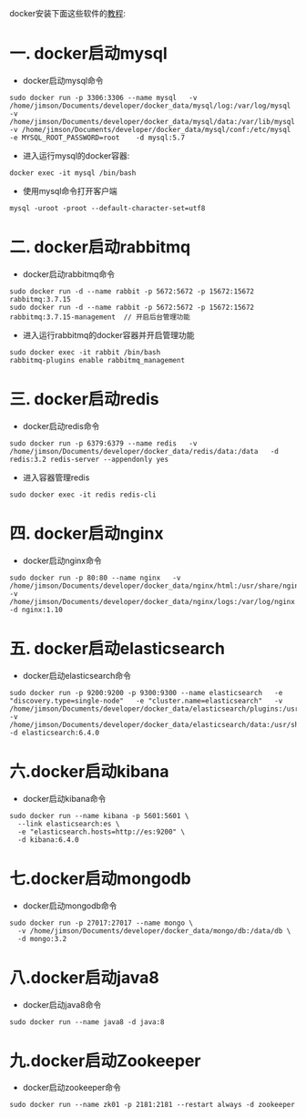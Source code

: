 docker安装下面这些软件的[教程](https://github.com/macrozheng/mall-learning/blob/master/docs/deploy/mall_deploy_docker.md):

# 一. docker启动mysql

+ docker启动mysql命令

```shell
sudo docker run -p 3306:3306 --name mysql   -v /home/jimson/Documents/developer/docker_data/mysql/log:/var/log/mysql   -v /home/jimson/Documents/developer/docker_data/mysql/data:/var/lib/mysql   -v /home/jimson/Documents/developer/docker_data/mysql/conf:/etc/mysql   -e MYSQL_ROOT_PASSWORD=root    -d mysql:5.7
```

+ 进入运行mysql的docker容器:

```shell
docker exec -it mysql /bin/bash
```

+ 使用mysql命令打开客户端

```shell
mysql -uroot -proot --default-character-set=utf8
```

# 二. docker启动rabbitmq

+ docker启动rabbitmq命令

```shell
sudo docker run -d --name rabbit -p 5672:5672 -p 15672:15672 rabbitmq:3.7.15
sudo docker run -d --name rabbit -p 5672:5672 -p 15672:15672 rabbitmq:3.7.15-management  // 开启后台管理功能
```

+ 进入运行rabbitmq的docker容器并开启管理功能
```shell
sudo docker exec -it rabbit /bin/bash
rabbitmq-plugins enable rabbitmq_management
```

# 三. docker启动redis

+ docker启动redis命令
```shell
sudo docker run -p 6379:6379 --name redis   -v /home/jimson/Documents/developer/docker_data/redis/data:/data   -d redis:3.2 redis-server --appendonly yes
```
+ 进入容器管理redis
```shell
sudo docker exec -it redis redis-cli
```

# 四. docker启动nginx

+ docker启动nginx命令
```shell
sudo docker run -p 80:80 --name nginx   -v /home/jimson/Documents/developer/docker_data/nginx/html:/usr/share/nginx/html   -v /home/jimson/Documents/developer/docker_data/nginx/logs:/var/log/nginx    -d nginx:1.10
```

# 五. docker启动elasticsearch

+ docker启动elasticsearch命令
```shell
sudo docker run -p 9200:9200 -p 9300:9300 --name elasticsearch   -e "discovery.type=single-node"   -e "cluster.name=elasticsearch"   -v /home/jimson/Documents/developer/docker_data/elasticsearch/plugins:/usr/share/elasticsearch/plugins   -v /home/jimson/Documents/developer/docker_data/elasticsearch/data:/usr/share/elasticsearch/data   -d elasticsearch:6.4.0
```

# 六.docker启动kibana
+ docker启动kibana命令
```shell
sudo docker run --name kibana -p 5601:5601 \
  --link elasticsearch:es \
  -e "elasticsearch.hosts=http://es:9200" \
  -d kibana:6.4.0
```

# 七.docker启动mongodb
+ docker启动mongodb命令
```shell
sudo docker run -p 27017:27017 --name mongo \
  -v /home/jimson/Documents/developer/docker_data/mongo/db:/data/db \
  -d mongo:3.2
```

# 八.docker启动java8
+ docker启动java8命令
```shell
sudo docker run --name java8 -d java:8
```

# 九.docker启动Zookeeper

* docker启动zookeeper命令

```shell
sudo docker run --name zk01 -p 2181:2181 --restart always -d zookeeper
```

